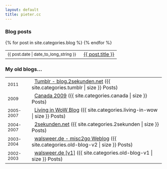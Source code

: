 ```yaml
---
layout: default
title: pieter.cc
---
```


<div id="content">
	<section>
		<h3>Blog posts</h3>
		<table>
			{% for post in site.categories.blog %}
			<tr><td><small>{{ post.date | date_to_long_string }}</small></td><td> &#160; <a href="{{ post.url }}">{{ post.title }}</a></td></tr>{% endfor %}
		</table>
	</section>
	<section>
		<table>
			<h3>My old blogs...</h3>
			<tr><td><small>2011</small></td><td> &#160; <a href="/blogs/tumblr/">Tumblr - blog.2sekunden.net</a> ({{ site.categories.tumblr | size }} Posts)</td></tr>
			<tr><td><small>2009</small></td><td> &#160; <a href="/blogs/canada/">Canada 2009</a> ({{ site.categories.canada | size }} Posts)</td></tr>
			<tr><td><small>2005-2007</small></td><td> &#160; <a href="/blogs/living-in-wow/">Living in WoW Blog</a> ({{ site.categories.living-in-wow | size }} Posts)</td></tr>
			<tr><td><small>2004-2007</small></td><td> &#160; <a href="/blogs/2sekunden/">2sekunden.net</a> ({{ site.categories.2sekunden | size }} Posts)</td></tr>
			<tr><td><small>2003-2004</small></td><td> &#160; <a href="/blogs/old-blog-v2/">walsweer.de - misc2go Weblog</a> ({{ site.categories.old-blog-v2 | size }} Posts)</td></tr>
			<tr><td><small>2002-2003</small></td><td> &#160; <a href="/blogs/old-blog-v1/">walsweer.de [v1]</a> ({{ site.categories.old-blog-v1 | size }} Posts)</td></tr>
		</table>
	</section>
</div>